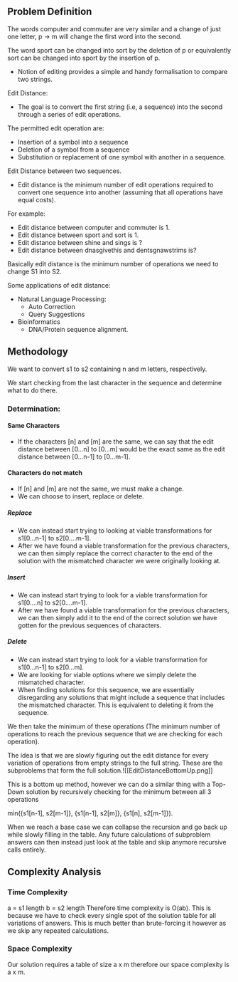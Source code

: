 ## Problem Definition

The words computer and commuter are very similar and a change of just one letter, p -> m will change the first word into the second.

The word sport can be changed into sort by the deletion of p or equivalently sort can be changed into sport by the insertion of p.

- Notion of editing provides a simple and handy formalisation to compare two strings.

Edit Distance: 
- The goal is to convert the first string (i.e, a sequence) into the second through a series of edit operations.

The permitted edit operation are:
- Insertion of a symbol into a sequence
- Deletion of a symbol from a sequence
- Substitution or replacement of one symbol with another in a sequence.

Edit Distance between two sequences.
- Edit distance is the minimum number of edit operations required to convert one sequence into another (assuming that all operations have equal costs).

For example:
- Edit distance between computer and commuter is 1.
- Edit distance between sport and sort is 1.
- Edit distance between shine and sings is ?
- Edit distance between dnasgivethis and dentsgnawstrims is?

Basically edit distance is the minimum number of operations we need to change S1 into S2.

Some applications of edit distance:
- Natural Language Processing:
	- Auto Correction
	- Query Suggestions
- Bioinformatics
	- DNA/Protein sequence alignment.

## Methodology

We want to convert s1 to s2 containing n and m letters, respectively.

We start checking from the last character in the sequence and determine what to do there.

### Determination:

#### Same Characters
- If the characters \[n] and \[m] are the same, we can say that the edit distance between \[0...n] to \[0...m] would be the exact same as the edit distance between \[0...n-1] to \[0...m-1].
#### Characters do not match
- If \[n] and \[m] are not the same, we must make a change.
- We can choose to insert, replace or delete.
##### Replace
- We can instead start trying to looking at viable transformations for s1\[0...n-1] to s2\[0....m-1].
- After we have found a viable transformation for the previous characters, we can then simply replace the correct character to the end of the solution with the mismatched character we were originally looking at.

##### Insert
- We can instead start trying to look for a viable transformation for s1\[0....n] to s2\[0....m-1].
- After we have found a viable transformation for the previous characters, we can then simply add it to the end of the correct solution we have gotten for the previous sequences of characters.

##### Delete
- We can instead start trying to look for a viable transformation for s1\[0...n-1] to s2\[0...m].
- We are looking for viable options where we simply delete the mismatched character.
- When finding solutions for this sequence, we are essentially disregarding any solutions that might include a sequence that includes the mismatched character. This is equivalent to deleting it from the sequence.

We then take the minimum of these operations (The minimum number of operations to reach the previous sequence that we are checking for each operation).



The idea is that we are slowly figuring out the edit distance for every variation of operations from empty strings to the full string. These are the subproblems that form the full solution.![[EditDistanceBottomUp.png]]

This is a bottom up method, however we can do a similar thing with a Top-Down solution by recursively checking for the minimum between all 3 operations 

min({s1\[n-1], s2\[m-1]}, {s1\[n-1], s2\[m]}, {s1\[n], s2\[m-1]}).

When we reach a base case we can collapse the recursion and go back up while slowly filling in the table. Any future calculations of subproblem answers can then instead just look at the table and skip anymore recursive calls entirely.

## Complexity Analysis

### Time Complexity

a = s1 length
b = s2 length
Therefore time complexity is
O(ab). This is because we have to check every single spot of the solution table for all variations of answers. This is much better than brute-forcing it however as we skip any repeated calculations.

### Space Complexity

Our solution requires a table of size a x m therefore our space complexity is a x m.